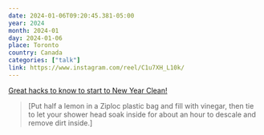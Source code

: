 ```yaml
---
date: 2024-01-06T09:20:45.381-05:00
year: 2024
month: 2024-01
day: 2024-01-06
place: Toronto
country: Canada
categories: ["talk"]
link: https://www.instagram.com/reel/C1u7XH_L10k/
---
```

[Great hacks to know to start to New Year Clean!](https://www.instagram.com/reel/C1u7XH_L10k/)

> [Put half a lemon in a Ziploc plastic bag and fill with vinegar, then tie to let your shower head soak inside for about an hour to descale and remove dirt inside.]
